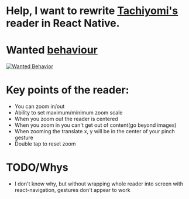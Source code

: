 # Help, I want to rewrite [Tachiyomi's](https://github.com/tachiyomiorg/tachiyomimanga) reader in React Native.
# Wanted [behaviour](https://www.youtube.com/watch?v=MU2-9qw7xYg)
[![Wanted Behavior](https://img.youtube.com/vi/MU2-9qw7xYg/0.jpg)](https://www.youtube.com/watch?v=MU2-9qw7xYg)

# Key points of the reader:
* You can zoom in/out 
* Ability to set maximum/minimum zoom scale
* When you zoom out the reader is centered
* When you zoom in you can't get out of content(go beyond images)
* When zooming the translate x, y will be in the center of your pinch gesture
* Double tap to reset zoom
# TODO/Whys
* I don't know why, but without wrapping whole reader into screen with react-navigation, gestures don't appear to work
